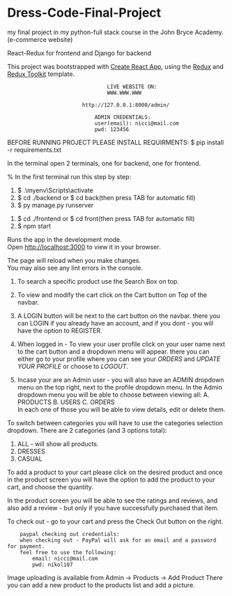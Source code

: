 # Dress-Code-Final-Project
my final project in my python-full stack course in the John Bryce Academy. (e-commerce website)

React-Redux for frontend and Django for backend

This project was bootstrapped with [Create React App](https://github.com/facebook/create-react-app), using the [Redux](https://redux.js.org/) and [Redux Toolkit](https://redux-toolkit.js.org/) template.

                                    LIVE WEBSITE ON:
                                    WWW.WWW.WWW

<!-- @@@@@@@@@@@@@@@@@@@@@@@@@@@@ DJANGO ADMIN CREDS @@@@@@@@@@@@@@@@@@@@@@@@@@@@@@@@@ -->

                            http://127.0.0.1:8000/admin/

                                ADMIN CREDENTIALS:
                                user(email): nicci@mail.com
                                pwd: 123456

<!-- @@@@@@@@@@@@@@@@@@@@@@@@@@@@@@@@@@@@@@@@@@@@@@@@@@@@@@@@@@@@@@@@@@@@@@@@@@@@@@@@@@@@@ -->

BEFORE RUNNING PROJECT PLEASE INSTALL REQUIRMENTS:
$ pip install -r requirements.txt


In the terminal open 2 terminals, one for backend, one for frontend.

% In the first terminal run this step by step:
1. $ .\myenv\Scripts\activate
2. $ cd ./backend or $ cd back(then press TAB for automatic fill)
3. $ py manage.py runserver

<!-- In the second terminal run this step by step: -->
1. $ cd ./frontend or $ cd front(then press TAB for automatic fill)
2. $ npm start


Runs the app in the development mode.\
Open [http://localhost:3000](http://localhost:3000) to view it in your browser.

The page will reload when you make changes.\
You may also see any lint errors in the console.

<!-- @@@@@@@@@@@@@@@@@@@@@@@@@@@@@@@@@@@@@@@@@@@@@@@@@@@@@@@@@@@@@@@@@@@@@@@@@@@@@@@@@@@@@ -->

<!-- IN APP FUNCTIONS -->
1. To search a specific product use the Search Box on top.

2. To view and modify the cart click on the Cart button on Top of the navbar.

3. A LOGIN button will be next to the cart button on the navbar. there you can LOGIN if you
    already have an account, and if  you dont - you will have the option to REGISTER.

4. When logged in - To view your user profile click on your user name next to the cart button and 
    a dropdown menu will appear. there you can either go to your profile where you can see your *ORDERS* 
    and *UPDATE YOUR PROFILE* or choose to *LOGOUT*.

5. Incase your are an Admin user - you will also have an ADMIN dropdown menu on the top right, 
    next to the profile dropdown menu.
    In the Admin dropdown menu you will be able to choose between viewing all:
        A. PRODUCTS
        B. USERS
        C. ORDERS   
    In each one of those you will be able to view details, edit or delete them.

<!--@@@@@@@@@@@@@@@@@@@@@@@@@@@@ SWITCH BEWTEEN CATEGORIES @@@@@@@@@@@@@@@@@@@@@@@@@@@@-->

To switch between categories you will have to use the categories selection dropdown.
There are 2 categories (and 3 options total):
1. ALL - will show all products.
2. DRESSES
3. CASUAL

<!-- Please notice - due to pagination - when choosing a category - it will only show the 
    products from the chosen category in the same page you are on. if you will go to the next page
    you can choose that category again and see more product from the next page. -->


<!--@@@@@@@@@@@@@@@@@@@@@@@@@@@@ ADD ITEM TO CART AND GET EXTRA INFO @@@@@@@@@@@@@@@@@@@@@@@@@@@@-->

To add a product to your cart please click on the desired product and once in the product screen
you will have the option to add the product to your cart, and choose the quantity.
 <!-- Please notice - if the product is Out Of Stock the "Add to Cart" button will be
    be disabled and you wont be able to press it. Also you will not be able to add a higher
    quantity than whats in stock - to your cart. -->
In the product screen you will be able to see the ratings and reviews, and also add a review - but only 
if you have successfully purchased that item.

<!--@@@@@@@@@@@@@@@@@@@@@@@@@@@@ CART CHECKOUT - PAYPAL @@@@@@@@@@@@@@@@@@@@@@@@@@@@-->

To check out - go to your cart and press the Check Out button on the right.

        paypal checking out credentials:
        when checking out - PayPal will ask for an email and a password for payment.
        feel free to use the following:
            email: nicci@mail.com
            pwd: nikol107


<!--@@@@@@@@@@@@@@@@@@@@@@@@@@@@ IMAGE UPLOADING FROM ADMIN SCREEN @@@@@@@@@@@@@@@@@@@@@@@@@@@@-->

Image uploading is available from Admin -> Products -> Add Product 
There you can add a new product to the products list and add a picture.
